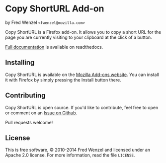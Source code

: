 # Copy ShortURL Add-on
by Fred Wenzel ``<fwenzel@mozilla.com>``

Copy ShortURL is a Firefox add-on. It allows you to copy a short URL for the
page you are currently visiting to your clipboard at the click of a button.

[Full documentation](http://copy-shorturl.rtfd.org) is available on
readthedocs.

## Installing
Copy ShortURL is available on the [Mozilla Add-ons website](https://addons.mozilla.org/firefox/addon/copy-shorturl/). You can install it with Firefox by simply pressing the Install button there.

## Contributing
Copy ShortURL is open source. If you'd like to contribute, feel free to open or comment on an [Issue on Github](https://github.com/fwenzel/copy-shorturl/issues).

Pull requests welcome!

## License
This is free software, &copy; 2010-2014 Fred Wenzel and licensed under an Apache 2.0 license. For more information, read the file ``LICENSE``.
